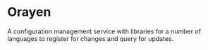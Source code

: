 Orayen
======

A configuration management service with libraries for a number of languages to register for changes and query for updates.
